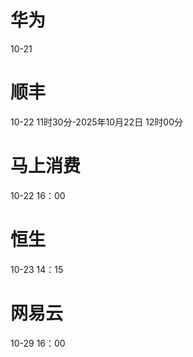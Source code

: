 

# 华为
10-21

# 顺丰
10-22 11时30分-2025年10月22日 12时00分

# 马上消费
10-22 16：00

# 恒生
10-23 14：15

# 网易云
10-29 16：00
<!--stackedit_data:
eyJoaXN0b3J5IjpbMTY1NTQyODI2MiwtODQ1NjUyNjIzLDE2MT
QzODE2MTcsMTIzNjU1Mzk0NSwxOTE0NTg3ODkzLDE0MjM3Mjk4
NjgsLTIwOTQ4ODEzNjYsLTE5NTAzOTc3MjgsMTMxMzEzODU5OS
wtMTg5NDg1NDYyOCwxMzk4ODI0ODE5LC0xMTg0NTk3Njg2LDEx
NTc2OTU1ODksLTExODQ2MDUyODYsNDkwOTUyMzIxLDExOTk3Nz
E0NTMsLTg3OTE1MjYzNSwxODIwMjY1NDc2XX0=
-->
